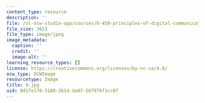 ```yaml
---
content_type: resource
description: ''
file: /ol-ocw-studio-app/courses/6-450-principles-of-digital-communications-i-fall-2006/0d17e1703188361dda07587976f1cc07_9.jpg
file_size: 3613
file_type: image/jpeg
image_metadata:
  caption: ''
  credit: ''
  image-alt: ''
learning_resource_types: []
license: https://creativecommons.org/licenses/by-nc-sa/4.0/
ocw_type: OCWImage
resourcetype: Image
title: 9.jpg
uid: 0d17e170-3188-361d-da07-587976f1cc07
---
```

